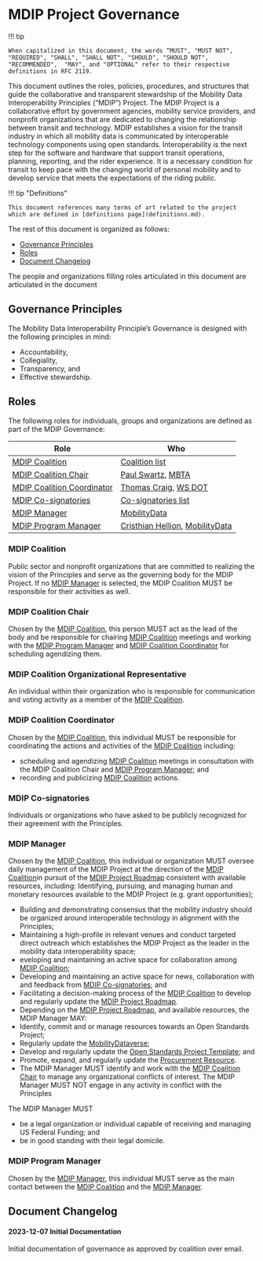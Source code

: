 # MDIP Project Governance

!!! tip

    When capitalized in this document, the words “MUST", "MUST NOT", "REQUIRED", "SHALL", "SHALL NOT", "SHOULD", "SHOULD NOT", "RECOMMENDED",  "MAY", and "OPTIONAL" refer to their respective definitions in RFC 2119.

This document outlines the roles, policies, procedures, and structures that guide the collaborative and transparent stewardship of the Mobility Data Interoperability Principles  (“MDIP”) Project. The MDIP Project is a collaborative effort by government agencies, mobility service providers, and nonprofit organizations that are dedicated to changing the relationship between transit and technology. MDIP establishes a vision for the transit industry in which all mobility data is communicated by interoperable technology components using open standards. Interoperability is the next step for the software and hardware that support transit operations, planning, reporting, and the rider experience. It is a necessary condition for transit to keep pace with the changing world of personal mobility and to develop service that meets the expectations of the riding public.

!!! tip "Definitions"

    This document references many terms of art related to the project which are defined in [definitions page](definitions.md).

The rest of this document is organized as follows:

- [Governance Principles](#governance-principles)
- [Roles](#roles)
- [Document Changelog](#document-changelog)

The people and organizations filling roles articulated in this document are articulated in the document

## Governance Principles

The Mobility Data Interoperability Principle’s Governance is designed with the following principles in mind:

- Accountability,
- Collegiality,
- Transparency, and
- Effective stewardship.

## Roles

The following roles for individuals, groups and organizations are defined as part of the MDIP Governance:

| **Role** | **Who** |
| -------- | ------- |
|[MDIP Coalition](#mdip-coalition) | [Coalition list](index.md#our-coalition) |
|[MDIP Coalition Chair](#mdip-coalition-chair)| [Paul Swartz](https://github.com/paulswartz), [MBTA](https://www.mbta.com/) |
|[MDIP Coalition Coordinator](#mdip-coalition-coordinator)| [Thomas Craig](https://github.com/tsherlockcraig), [WS DOT](https://wsdot.com/) |
|[MDIP Co-signatories](#mdip-co-signatories)| [Co-signatories list](support.md#cosignatories) |
|[MDIP Manager](#mdip-manager)| [MobilityData](https://mobilitydata.org) |
|[MDIP Program Manager](#mdip-program-manager)| [Cristhian Hellion](https://github.com/Cristhian-HA), [MobilityData](https://mobilitydata.org) |

### MDIP Coalition

Public sector and nonprofit organizations that are committed to realizing the vision of the Principles and serve as the governing body for the MDIP Project. If no [MDIP Manager](#mdip-manager) is selected, the MDIP Coalition MUST be responsible for their activities as well.

### MDIP Coalition Chair

Chosen by the [MDIP Coalition](#mdip-coalition), this person MUST act as the lead of the body and be responsible for chairing [MDIP Coalition](#mdip-coalition) meetings and working with the [MDIP Program Manager](#mdip-program-manager) and [MDIP Coalition Coordinator](#mdip-coalition-coordinator) for scheduling agendizing them.

### MDIP Coalition Organizational Representative

An individual within their organization who is responsible for communication and voting activity as a member of the [MDIP Coalition](#mdip-coalition).

### MDIP Coalition Coordinator

Chosen by the [MDIP Coalition](#mdip-coalition), this individual MUST be responsible for coordinating the actions and activities of the [MDIP Coalition](#mdip-coalition) including:

- scheduling and agendizing [MDIP Coalition](#mdip-coalition) meetings in consultation with the MDIP Coalition Chair and [MDIP Program Manager](#mdip-program-manager); and
- recording and publicizing [MDIP Coalition](#mdip-coalition) actions.

### MDIP Co-signatories

Individuals or organizations who have asked to be publicly recognized for their agreement with the Principles.

### MDIP Manager

Chosen by the [MDIP Coalition](#mdip-coalition), this individual or organization MUST oversee daily management of the MDIP Project at the direction of the [MDIP Coalition](#mdip-coalition)in pursuit of the [MDIP Project Roadmap](definitions.md#mdip_project_roadmap) consistent with available resources, including:
Identifying, pursuing, and managing human and monetary resources available to the MDIP Project (e.g. grant opportunities);

- Building and demonstrating consensus that the mobility industry should be organized around interoperable technology in alignment with the Principles;
- Maintaining a high-profile in relevant venues and conduct targeted direct outreach which establishes the MDIP Project as the leader in the mobility data interoperability space;
- eveloping and maintaining an active space for collaboration among [MDIP Coalition](#mdip-coalition);
- Developing and maintaining an active space for news, collaboration with and feedback from [MDIP Co-signatories](#mdip-co-signatories); and
- Facilitating a decision-making process of the [MDIP Coalition](#mdip-coalition) to develop and regularly update the [MDIP Project Roadmap](definitions.md#mdip_project_roadmap).
- Depending on the [MDIP Project Roadmap](definitions.md#mdip_project_roadmap), and available resources, the MDIP Manager MAY:
- Identify, commit and or manage resources towards an Open Standards Project;
- Regularly update the [MobilityDataverse](definitions.md#mobility_dataverse);
- Develop and regularly update the [Open Standards Project Template](definitions.md#open_standard); and
- Promote, expand, and regularly update the [Procurement Resource](definitions.md#mdip_procurement_resource).
- The MDIP Manager MUST identify and work with the [MDIP Coalition Chair](#mdip-coalition-chair) to manage any organizational conflicts of interest.  The MDIP Manager MUST NOT engage in any activity in conflict with the Principles

The MDIP Manager MUST

- be a legal organization or individual capable of receiving and managing US Federal Funding; and
- be in good standing with their legal domicile.

### MDIP Program Manager

Chosen by the [MDIP Manager](#mdip-manager), this individual MUST serve as the main contact between the [MDIP Coalition](#mdip-coalition) and the [MDIP Manager](#mdip-manager).

## Document Changelog

#### 2023-12-07 Initial Documentation

Initial documentation of governance as approved by coalition over email.
